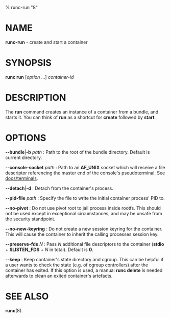 % runc-run "8"

# NAME
**runc-run** - create and start a container

# SYNOPSIS
**runc run** [_option_ ...] _container-id_

# DESCRIPTION
The **run** command creates an instance of a container from a bundle, and
starts it.  You can think of **run** as a shortcut for **create** followed by
**start**.

# OPTIONS
**--bundle**|**-b** _path_
: Path to the root of the bundle directory. Default is current directory.

**--console-socket** _path_
: Path to an **AF_UNIX**  socket which will receive a file descriptor
referencing the master end of the console's pseudoterminal.  See
[docs/terminals](https://github.com/opencontainers/runc/blob/master/docs/terminals.md).

**--detach**|**-d**
: Detach from the container's process.

**--pid-file** _path_
: Specify the file to write the initial container process' PID to.

**--no-pivot**
: Do not use pivot root to jail process inside rootfs. This should not be used
except in exceptional circumstances, and may be unsafe from the security
standpoint.

**--no-new-keyring**
: Do not create a new session keyring for the container. This will cause the
container to inherit the calling processes session key.

**--preserve-fds** _N_
: Pass _N_ additional file descriptors to the container (**stdio** +
**$LISTEN_FDS** + _N_ in total). Default is **0**.

**--keep**
: Keep container's state directory and cgroup. This can be helpful if a user
wants to check the state (e.g. of cgroup controllers) after the container has
exited. If this option is used, a manual **runc delete** is needed afterwards
to clean an exited container's artefacts.

# SEE ALSO

**runc**(8).
